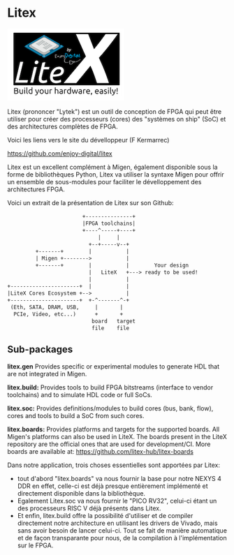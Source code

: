 # Litex

![LiteX](./Images/LiteX.png)

Litex (prononcer "Lytek") est un outil de conception de FPGA qui peut être utiliser pour créer des processeurs (cores) des "systèmes on ship" (SoC) et des architectures complètes de FPGA.

Voici les liens vers le site du dévelloppeur (F Kermarrec)

https://github.com/enjoy-digital/litex

Litex est un excellent complément à Migen, également disponible sous la forme de bibliothèques Python, Litex va utiliser la syntaxe Migen pour offrir un ensemble de sous-modules pour faciliter le dévelloppement des architectures FPGA.

Voici un extrait de la présentation de Litex sur son Github:

```
                        +---------------+
                        |FPGA toolchains|
                        +----^-----+----+
                             |     |
                          +--+-----v--+
         +-------+        |           |
         | Migen +-------->           |
         +-------+        |           |        Your design
                          |   LiteX   +---> ready to be used!
                          |           |
+----------------------+  |           |
|LiteX Cores Ecosystem +-->           |
+----------------------+  +-^-------^-+
 (Eth, SATA, DRAM, USB,     |       |
  PCIe, Video, etc...)      +       +
                           board   target
                           file    file
```

## Sub-packages

**litex.gen** Provides specific or experimental modules to generate HDL that are not integrated in Migen.

**litex.build:** Provides tools to build FPGA bitstreams (interface to vendor toolchains) and to simulate HDL code or full SoCs.

**litex.soc:** Provides definitions/modules to build cores (bus, bank, flow), cores and tools to build a SoC from such cores.

**litex.boards:** Provides platforms and targets for the supported boards. All Migen's platforms can also be used in LiteX. The boards present in the LiteX repository are the official ones that are used for development/CI. More boards are available at: https://github.com/litex-hub/litex-boards



Dans notre application, trois choses essentielles sont apportées par Litex:

- tout d'abord "litex.boards" va nous fournir la base pour notre NEXYS 4 DDR en effet, celle-ci est déjà presque entièrement implémenté et directement disponible dans la bibliothèque.
- Egalement Litex.soc va nous fournir le "PICO RV32", celui-ci étant un des processeurs RISC V déjà présents dans Litex.
- Et enfin, litex.build offre la possibilité d'utiliser et de compiler directement notre architecture en utilisant les drivers de Vivado, mais sans avoir besoin de lancer celui-ci. Tout se fait de manière automatique et de façon transparante pour nous, de la compilation à l'implémentation sur le FPGA.